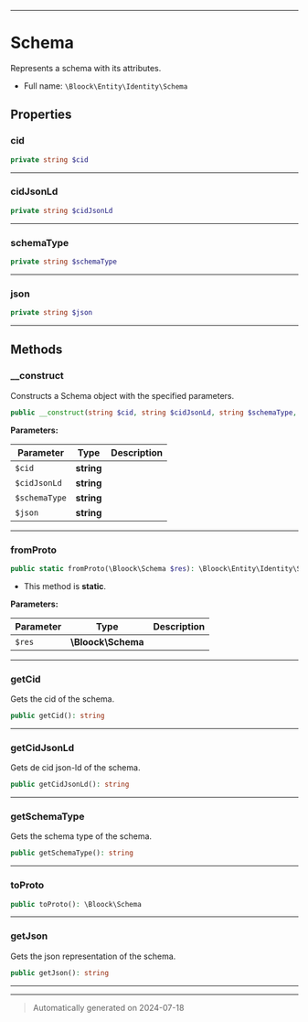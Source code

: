 ***

# Schema

Represents a schema with its attributes.



* Full name: `\Bloock\Entity\Identity\Schema`



## Properties


### cid



```php
private string $cid
```






***

### cidJsonLd



```php
private string $cidJsonLd
```






***

### schemaType



```php
private string $schemaType
```






***

### json



```php
private string $json
```






***

## Methods


### __construct

Constructs a Schema object with the specified parameters.

```php
public __construct(string $cid, string $cidJsonLd, string $schemaType, string $json): mixed
```








**Parameters:**

| Parameter | Type | Description |
|-----------|------|-------------|
| `$cid` | **string** |  |
| `$cidJsonLd` | **string** |  |
| `$schemaType` | **string** |  |
| `$json` | **string** |  |





***

### fromProto



```php
public static fromProto(\Bloock\Schema $res): \Bloock\Entity\Identity\Schema
```



* This method is **static**.




**Parameters:**

| Parameter | Type | Description |
|-----------|------|-------------|
| `$res` | **\Bloock\Schema** |  |





***

### getCid

Gets the cid of the schema.

```php
public getCid(): string
```












***

### getCidJsonLd

Gets de cid json-ld of the schema.

```php
public getCidJsonLd(): string
```












***

### getSchemaType

Gets the schema type of the schema.

```php
public getSchemaType(): string
```












***

### toProto



```php
public toProto(): \Bloock\Schema
```












***

### getJson

Gets the json representation of the schema.

```php
public getJson(): string
```












***


***
> Automatically generated on 2024-07-18
